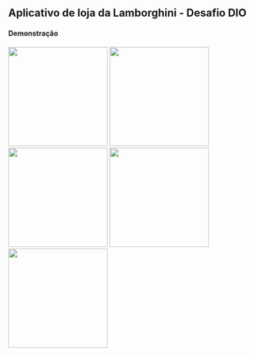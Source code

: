 ## Aplicativo de loja da Lamborghini - Desafio DIO

#### Demonstração

<img src="https://github.com/natansalgado/lamborghini-store/assets/118204748/1fa396c8-4ad0-455f-a211-e7a210d5e785" width="200">
<img src="https://github.com/natansalgado/lamborghini-store/assets/118204748/b68c9d7b-cdf0-40f7-8685-926e8151b6fd" width="200">
<img src="https://github.com/natansalgado/lamborghini-store/assets/118204748/50dce5fe-16cf-4349-aceb-b7ef1726c270" width="200">
<img src="https://github.com/natansalgado/lamborghini-store/assets/118204748/29cff341-3579-4bc0-b835-93dac73b080e" width="200">
<img src="https://github.com/natansalgado/lamborghini-store/assets/118204748/15dc9c31-f3b6-48b8-8e24-70db822aa815" width="200">
